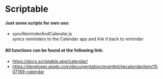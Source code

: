 # Scriptable 
#### Just some scripts for own use:
- syncReminderAndCalendar.js  
  syncs reminders to the Calendar app and link it back to reminder

#### All functions can be found at the following link:
- https://docs.scriptable.app/calendar/
- https://developer.apple.com/documentation/eventkit/ekcalendaritem/1507169-calendar
